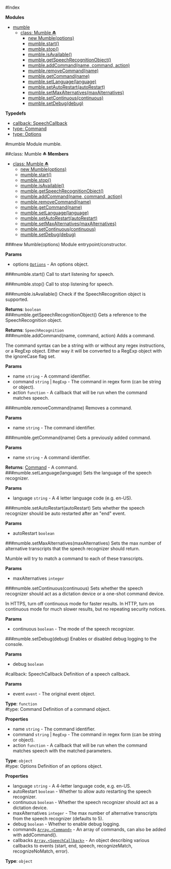 #Index

**Modules**

* [mumble](#module_mumble)
  * [class: Mumble ⏏](#exp_module_mumble)
    * [new Mumble(options)](#exp_new_module_mumble)
    * [mumble.start()](#module_mumble#start)
    * [mumble.stop()](#module_mumble#stop)
    * [mumble.isAvailable()](#module_mumble#isAvailable)
    * [mumble.getSpeechRecognitionObject()](#module_mumble#getSpeechRecognitionObject)
    * [mumble.addCommand(name, command, action)](#module_mumble#addCommand)
    * [mumble.removeCommand(name)](#module_mumble#removeCommand)
    * [mumble.getCommand(name)](#module_mumble#getCommand)
    * [mumble.setLanguage(language)](#module_mumble#setLanguage)
    * [mumble.setAutoRestart(autoRestart)](#module_mumble#setAutoRestart)
    * [mumble.setMaxAlternatives(maxAlternatives)](#module_mumble#setMaxAlternatives)
    * [mumble.setContinuous(continuous)](#module_mumble#setContinuous)
    * [mumble.setDebug(debug)](#module_mumble#setDebug)

**Typedefs**

* [callback: SpeechCallback](#SpeechCallback)
* [type: Command](#Command)
* [type: Options](#Options)
 
<a name="module_mumble"></a>
#mumble
Module mumble.

<a name="exp_module_mumble"></a>
##class: Mumble ⏏
**Members**

* [class: Mumble ⏏](#exp_module_mumble)
  * [new Mumble(options)](#exp_new_module_mumble)
  * [mumble.start()](#module_mumble#start)
  * [mumble.stop()](#module_mumble#stop)
  * [mumble.isAvailable()](#module_mumble#isAvailable)
  * [mumble.getSpeechRecognitionObject()](#module_mumble#getSpeechRecognitionObject)
  * [mumble.addCommand(name, command, action)](#module_mumble#addCommand)
  * [mumble.removeCommand(name)](#module_mumble#removeCommand)
  * [mumble.getCommand(name)](#module_mumble#getCommand)
  * [mumble.setLanguage(language)](#module_mumble#setLanguage)
  * [mumble.setAutoRestart(autoRestart)](#module_mumble#setAutoRestart)
  * [mumble.setMaxAlternatives(maxAlternatives)](#module_mumble#setMaxAlternatives)
  * [mumble.setContinuous(continuous)](#module_mumble#setContinuous)
  * [mumble.setDebug(debug)](#module_mumble#setDebug)

<a name="exp_new_module_mumble"></a>
###new Mumble(options)
Module entrypoint/constructor.

**Params**

- options <code>[Options](#Options)</code> - An options object.  

<a name="module_mumble#start"></a>
###mumble.start()
Call to start listening for speech.

<a name="module_mumble#stop"></a>
###mumble.stop()
Call to stop listening for speech.

<a name="module_mumble#isAvailable"></a>
###mumble.isAvailable()
Check if the SpeechRecognition object is supported.

**Returns**: `boolean`  
<a name="module_mumble#getSpeechRecognitionObject"></a>
###mumble.getSpeechRecognitionObject()
Gets a reference to the SpeechRecognition object.

**Returns**: `SpeechRecognition`  
<a name="module_mumble#addCommand"></a>
###mumble.addCommand(name, command, action)
Adds a command.The command syntax can be a string with or without any regex instructions,or a RegExp object. Either way it will be converted to a RegExp object withthe ignoreCase flag set.

**Params**

- name `string` - A command identifier.  
- command `string` | `RegExp` - The command in regex form (can be string or object).  
- action `function` - A callback that will be run when the command matches speech.  

<a name="module_mumble#removeCommand"></a>
###mumble.removeCommand(name)
Removes a command.

**Params**

- name `string` - The command identifier.  

<a name="module_mumble#getCommand"></a>
###mumble.getCommand(name)
Gets a previously added command.

**Params**

- name `string` - A command identifier.  

**Returns**: [Command](#Command) - A command.  
<a name="module_mumble#setLanguage"></a>
###mumble.setLanguage(language)
Sets the language of the speech recognizer.

**Params**

- language `string` - A 4 letter language code (e.g. en-US).  

<a name="module_mumble#setAutoRestart"></a>
###mumble.setAutoRestart(autoRestart)
Sets whether the speech recognizer should be auto restartedafter an "end" event.

**Params**

- autoRestart `boolean`  

<a name="module_mumble#setMaxAlternatives"></a>
###mumble.setMaxAlternatives(maxAlternatives)
Sets the max number of alternative transcripts that thespeech recognizer should return.Mumble will try to match a command to each of these transcripts.

**Params**

- maxAlternatives `integer`  

<a name="module_mumble#setContinuous"></a>
###mumble.setContinuous(continuous)
Sets whether the speech recognizer should act as a dictation device ora one-shot command device.In HTTPS, turn off continuous mode for faster results.In HTTP, turn on continuous mode for much slower results, but no repeating security notices.

**Params**

- continuous `boolean` - The mode of the speech recognizer.  

<a name="module_mumble#setDebug"></a>
###mumble.setDebug(debug)
Enables or disabled debug logging to the console.

**Params**

- debug `boolean`  

<a name="SpeechCallback"></a>
#callback: SpeechCallback
Definition of a speech callback.

**Params**

- event `event` - The original event object.  

**Type**: `function`  
<a name="Command"></a>
#type: Command
Definition of a command object.

**Properties**

- name `string` - The command identifier.  
- command `string` | `RegExp` - The command in regex form (can be string or object).  
- action `function` - A callback that will be run when the command matches speech with the matched parameters.  

**Type**: `object`  
<a name="Options"></a>
#type: Options
Definition of an options object.

**Properties**

- language `string` - A 4-letter language code, e.g. en-US.  
- autoRestart `boolean` - Whether to allow auto restarting the speech recognizer.  
- continuous `boolean` - Whether the speech recognizer should act as a dictation device.  
- maxAlternatives `integer` - The max number of alternative transcripts from the speech recognizer (defaults to 5).  
- debug `boolean` - Whether to enable debug logging.  
- commands <code>[Array.&lt;Command&gt;](#Command)</code> - An array of commands, can also be added with addCommand().  
- callbacks <code>[Array.&lt;SpeechCallback&gt;](#SpeechCallback)</code> - An object describing various callbacks to events (start, end, speech, recognizeMatch, recognizeNoMatch, error).  

**Type**: `object`  
